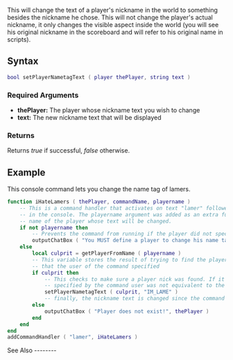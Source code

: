 This will change the text of a player's nickname in the world to something besides the nickname he chose. This will not change the player's actual nickname, it only changes the visible aspect inside the world (you will see his original nickname in the scoreboard and will refer to his original name in scripts).

Syntax
------

``` lua
bool setPlayerNametagText ( player thePlayer, string text )
```

### Required Arguments

-   **thePlayer:** The player whose nickname text you wish to change
-   **text:** The new nickname text that will be displayed

### Returns

Returns *true* if successful, *false* otherwise.

Example
-------

<section name="Server" class="server" show="true">
This console command lets you change the name tag of lamers.

``` lua
function iHateLamers ( thePlayer, commandName, playername )
    -- This is a command handler that activates on text "lamer" followed by the playername
    -- in the console. The playername argument was added as an extra function argument to store the
    -- name of the player whose text will be changed.
    if not playername then
        -- Prevents the command from running if the player did not specify a value for playername
        outputChatBox ( "You MUST define a player to change his name tag!", thePlayer )
    else
        local culprit = getPlayerFromName ( playername )
        -- This variable stores the result of trying to find the player associated with the playername
        -- that the user of the command specified
        if culprit then
            -- This checks to make sure a player nick was found. If it was not then the playername argument
            -- specified by the command user was not equivalent to the name of any players in the server
            setPlayerNametagText ( culprit, "IM_LAME" )
            -- finally, the nickname text is changed since the command arguments were checked and are valid
        else
            outputChatBox ( "Player does not exist!", thePlayer )
        end
    end
end
addCommandHandler ( "lamer", iHateLamers )
```

</section>
See Also
--------

